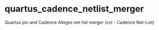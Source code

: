 # quartus_cadence_netlist_merger
Quartus pin and Cadence Allegro net-list merger (cnl - Cadence Net-List) 
